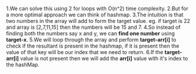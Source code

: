 1.We can solve this using 2 for loops with O(n^2) time complexity.
2.But for a more optimal approach we can think of hashmap.
3.The intuition is that two numbers in the array will add to form the target value. eg. if target is 22 and array is [2,7,11,15] then the numbers will be 15 and 7.
4.So instead of finding both the numbers say x and y, we can **find one number** using **target-x**.
5.We will loop through the array and perform **target-arr[i]** to check if the resultant is present in the hashmap, if it is present then the value of that key will be our index that we need to return.
6.If the **target-arr[i]** value is not present then we will add the **arr[i]** value with it's index to the hashMap.